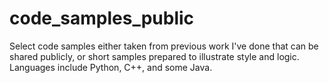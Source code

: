 # code_samples_public
Select code samples either taken from previous work I've done that can be shared publicly, or short samples prepared to illustrate style and logic. Languages include Python, C++, and some Java.
